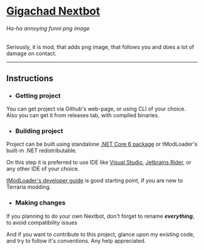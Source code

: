 # [Gigachad Nextbot](https://steamcommunity.com/sharedfiles/filedetails/?id=2827392367)
###### Ha-ha annoying funni png image<br>
Seriously, it is mod, that adds png image, that follows you and does a lot of damage on contact.

---

## Instructions

* ### Getting project

You can get project via Github's web-page, or using CLI of your choice.<br>
Also you can get it from releases tab, with compiled binaries.

* ### Building project

Project can be built using standalone [.NET Core 6 package](https://dotnet.microsoft.com/en-us/download/dotnet/6.0)
or tModLoader's built-in .NET redistributable.

On this step it is preferred to use IDE like [Visual Studio](https://visualstudio.microsoft.com/vs/),
[Jetbrains Rider](https://www.jetbrains.com/rider/), or any other IDE of your choice.

[tModLoader's developer guide](https://github.com/tModLoader/tModLoader/wiki/tModLoader-guide-for-developers)
is good starting point, if you are new to Terraria modding.

* ### Making changes
If you planning to do your own Nextbot, don't forget to rename ***everything***, to avoid compatibility issues

And if you want to contribute to this project, glance upon my existing code, and try to follow it's conventions.
Any help appreciated.
